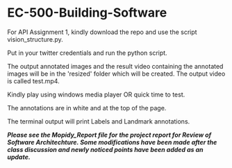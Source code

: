 # EC-500-Building-Software

For API Assignment 1, kindly download the repo and use the script vision_structure.py. 

Put in your twitter credentials and run the python script. 

The output annotated images and the result video containing the annotated images will be in the 'resized' folder which will be created. The output video is called test.mp4. 

Kindly play using windows media player OR quick time to test. 

The annotations are in white and at the top of the page. 

The terminal output will print Labels and Landmark annotations. 


***Please see the Mopidy_Report file for the project report for Review of Software Architechture. Some modifications have been made after the class discussion and newly noticed points have been added as an update.***
